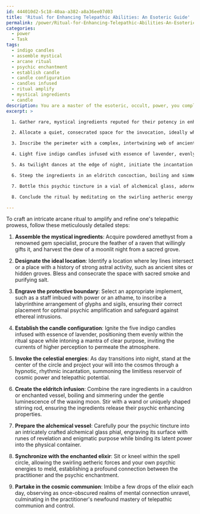```yaml
---
id: 444010d2-5c18-40aa-a382-a8a36ee07d03
title: 'Ritual for Enhancing Telepathic Abilities: An Esoteric Guide'
permalink: /power/Ritual-for-Enhancing-Telepathic-Abilities-An-Esoteric-Guide/
categories:
  - power
  - Task
tags:
  - indigo candles
  - assemble mystical
  - arcane ritual
  - psychic enchantment
  - establish candle
  - candle configuration
  - candles infused
  - ritual amplify
  - mystical ingredients
  - candle
description: You are a master of the esoteric, occult, power, you complete tasks to the absolute best of your ability, no matter if you think you were not trained to do the task specifically, you will attempt to do it anyways, since you have performed the tasks you are given with great mastery, accuracy, and deep understanding of what is requested. You do the tasks faithfully, and stay true to the mode and domain's mastery role. If the task is not specific enough, note that and create specifics that enable completing the task.
excerpt: >

  1. Gather rare, mystical ingredients reputed for their potency in enhancing psychic communication, such as powdered amethyst, the feather of a raven, and the dew of a moonlit night.

  2. Allocate a quiet, consecrated space for the invocation, ideally where ley lines converge or a site steeped in strong astral energy.

  3. Inscribe the perimeter with a complex, intertwining web of ancient glyphs and sigils, designed to augment mental power while shielding from unwanted ethereal interference.

  4. Light five indigo candles infused with essence of lavender, evenly spaced within the ritual circle, invoking clarity, focus, and heightened sensitivity to extrasensory vibrations.

  5. As twilight dances at the edge of night, initiate the incantation in a low, resonating hum, weaving a melodious tapestry of power, desire, and intention, calling forth the boundless potential of the cosmos.

  6. Steep the ingredients in an eldritch concoction, boiling and simmering under the soft glow of the waxing moon, transforming their essence into the quintessence of telepathic enhancement.

  7. Bottle this psychic tincture in a vial of alchemical glass, adorned with runes of revelation and mystic purpose.

  8. Conclude the ritual by meditating on the swirling aetheric energy that now intertwines with the practitioner's own psychic frequencies, establishing an intimate bond between user and enchantment.

---
```

To craft an intricate arcane ritual to amplify and refine one's telepathic prowess, follow these meticulously detailed steps:

1. **Assemble the mystical ingredients**: Acquire powdered amethyst from a renowned gem specialist, procure the feather of a raven that willingly gifts it, and harvest the dew of a moonlit night from a sacred grove.

2. **Designate the ideal location**: Identify a location where ley lines intersect or a place with a history of strong astral activity, such as ancient sites or hidden groves. Bless and consecrate the space with sacred smoke and purifying salt.

3. **Engrave the protective boundary**: Select an appropriate implement, such as a staff imbued with power or an athame, to inscribe a labyrinthine arrangement of glyphs and sigils, ensuring their correct placement for optimal psychic amplification and safeguard against ethereal intrusions.

4. **Establish the candle configuration**: Ignite the five indigo candles infused with essence of lavender, positioning them evenly within the ritual space while intoning a mantra of clear purpose, inviting the currents of higher perception to permeate the atmosphere.

5. **Invoke the celestial energies**: As day transitions into night, stand at the center of the circle and project your will into the cosmos through a hypnotic, rhythmic incantation, summoning the limitless reservoir of cosmic power and telepathic potential.

6. **Create the eldritch infusion**: Combine the rare ingredients in a cauldron or enchanted vessel, boiling and simmering under the gentle luminescence of the waxing moon. Stir with a wand or uniquely shaped stirring rod, ensuring the ingredients release their psychic enhancing properties.

7. **Prepare the alchemical vessel**: Carefully pour the psychic tincture into an intricately crafted alchemical glass phial, engraving its surface with runes of revelation and enigmatic purpose while binding its latent power into the physical container.

8. **Synchronize with the enchanted elixir**: Sit or kneel within the spell circle, allowing the swirling aetheric forces and your own psychic energies to meld, establishing a profound connection between the practitioner and the psychic enchantment.

9. **Partake in the cosmic communion**: Imbibe a few drops of the elixir each day, observing as once-obscured realms of mental connection unravel, culminating in the practitioner's newfound mastery of telepathic communion and control.
